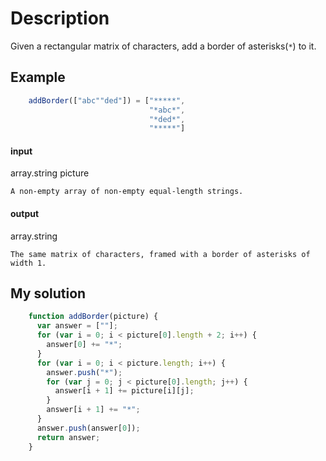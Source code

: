 # Description

Given a  rectangular matrix of characters, add a border of asterisks(`*`) to it.

## Example

```Javascript
    addBorder(["abc""ded"]) = ["*****",
                               "*abc*",
                               "*ded*",
                               "*****"]
```

#### input

 array.string picture

    A non-empty array of non-empty equal-length strings.

#### output

 array.string

    The same matrix of characters, framed with a border of asterisks of width 1.

## My solution

```Javascript
    function addBorder(picture) {
      var answer = [""];
      for (var i = 0; i < picture[0].length + 2; i++) {
        answer[0] += "*";
      }
      for (var i = 0; i < picture.length; i++) {
        answer.push("*");
        for (var j = 0; j < picture[0].length; j++) {
          answer[i + 1] += picture[i][j];
        }
        answer[i + 1] += "*";
      }
      answer.push(answer[0]);
      return answer;
    }
```
